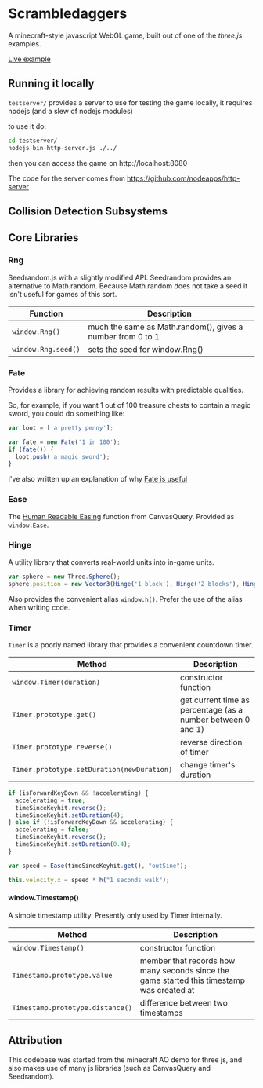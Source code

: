 Scrambledaggers
=============

A minecraft-style javascript WebGL game, built out of one of the *three.js*
examples.

[Live example](http://carlmaxwell.ninja/scramble-daggers/)

## Running it locally

`testserver/` provides a server to use for testing the game locally, it requires
nodejs (and a slew of nodejs modules)

to use it do:

```bash
cd testserver/
nodejs bin-http-server.js ./../
```

then you can access the game on http://localhost:8080

The code for the server comes from https://github.com/nodeapps/http-server

## Collision Detection Subsystems



## Core Libraries

### Rng

Seedrandom.js with a slightly modified API. Seedrandom provides an alternative
to Math.random. Because Math.random does not take a seed it isn't useful for
games of this sort.

Function            | Description
--------------------|---------------------
`window.Rng()`      | much the same as Math.random(), gives a number from 0 to 1
`window.Rng.seed()` | sets the seed for window.Rng()

### Fate

Provides a library for achieving random results with predictable qualities.

So, for example, if you want 1 out of 100 treasure chests to contain a magic
sword, you could do something like:

```javascript
var loot = ['a pretty penny'];

var fate = new Fate('1 in 100');
if (fate()) {
  loot.push('a magic sword');
}
```

I've also written up an explanation of why [Fate is useful](docs/random_chance_syntax_for_games.md)

### Ease

The [Human Readable Easing](http://canvasquery.com/playground-ease#0140)
function from CanvasQuery. Provided as `window.Ease`.

### Hinge

A utility library that converts real-world units into in-game units.

```javascript
var sphere = new Three.Sphere();
sphere.position = new Vector3(Hinge('1 block'), Hinge('2 blocks'), Hinge('1 block'));
```

Also provides the convenient alias `window.h()`. Prefer the use of the alias
when writing code.

### Timer

`Timer` is a poorly named library that provides a convenient countdown timer.

Method                                     | Description
-------------------------------------------|---------------------
`window.Timer(duration)`                   | constructor function
`Timer.prototype.get()`                    | get current time as percentage (as a number between 0 and 1)
`Timer.prototype.reverse()`                | reverse direction of timer
`Timer.prototype.setDuration(newDuration)` | change timer's duration

```javascript
if (isForwardKeyDown && !accelerating) {
  accelerating = true;
  timeSinceKeyhit.reverse();
  timeSinceKeyhit.setDuration(4);
} else if (!isForwardKeyDown && accelerating) {
  accelerating = false;
  timeSinceKeyhit.reverse();
  timeSinceKeyhit.setDuration(0.4);
}

var speed = Ease(timeSinceKeyhit.get(), "outSine");

this.velocity.x = speed * h("1 seconds walk");
```

#### window.Timestamp()

A simple timestamp utility. Presently only used by Timer internally.

Method                           | Description
---------------------------------|---------
`window.Timestamp()`             | constructor function
`Timestamp.prototype.value`      | member that records how many seconds since the game started this timestamp was created at
`Timestamp.prototype.distance()` | difference between two timestamps

## Attribution

This codebase was started from the minecraft AO demo for three js, and also
makes use of many js libraries (such as CanvasQuery and Seedrandom).
